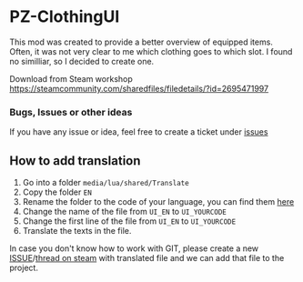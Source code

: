 # PZ-ClothingUI

This mod was created to provide a better overview of equipped items. Often, it was not very clear to me which clothing goes to which slot. I found no similliar, so I decided to create one.

Download from Steam workshop https://steamcommunity.com/sharedfiles/filedetails/?id=2695471997


### Bugs, Issues or other ideas
If you have any issue or idea, feel free to create a ticket under [issues](https://github.com/rempAut/PZ-ClothingUI/issues)


## How to add translation
1. Go into a folder `media/lua/shared/Translate`
1. Copy the folder `EN` 
2. Rename the folder to the code of your language, you can find them [here](https://github.com/TheIndieStone/ProjectZomboidTranslations)
3. Change the name of the file from `UI_EN` to `UI_YOURCODE`
4. Change the first line of the file from `UI_EN` to `UI_YOURCODE`
5. Translate the texts in the file. 

In case you don't know how to work with GIT, please create a new [ISSUE](https://github.com/rempAut/PZ-ClothingUI/issues)/[thread on steam](https://steamcommunity.com/sharedfiles/filedetails/discussions/2695471997) with translated file and we can add that file to the project.
